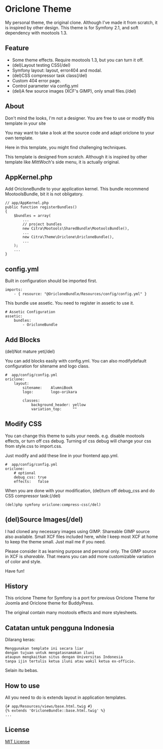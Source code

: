 Oriclone Theme
==============

My personal theme, the original clone.
Although I've made it from scratch, it is inspired by other design.
This theme is for Symfony 2.1, and soft dependency with mootools 1.3.

Feature
-------

*   Some theme effects.
    Require mootools 1.3, but you can turn it off.
*   (del)Layout testing CSS(/del)
*   Symfony layout:  layout, error404 and modal.
*   (del)CSS compressor task class(/del)
*   Custom 404 error page.
*   Control parameter via config.yml
*   (del)A few source images (XCF's GIMP), only small files.(/del)


About
-----

Don't mind the looks, I'm not a designer.
You are free to use or modify this template in your site

You may want to take a look at the source code
and adapt oriclone to your own template.

Here in this template, you might find challenging techniques.

This template is designed from scratch.
Although it is inspired by other template like *MittWoch*'s side menu,
it is actually original.

AppKernel.php
----------------

Add OricloneBundle to your application kernel.
This bundle recommend MootoolsBundle, bit it is not obligatory.

    // app/AppKernel.php
    public function registerBundles()
    {
        $bundles = array(
            ...
            // project bundles
            new Citra\Mootools\SharedBundle\MootoolsBundle(),
            ...
            new Citra\Theme\Oriclone\OricloneBundle(),
            ...
        );
        ...
    }



config.yml
----------------

Built in configuration should be imported first.

    imports:
        - { resource: "@OricloneBundle/Resources/config/config.yml" }

This bundle use assetic. You need to register in assetic to use it.

    # Assetic Configuration
    assetic:
        bundles:
            - OricloneBundle

Add Blocks
----------

(del)Not mature yet(/del)

You can add blocks easily with config.yml.
You can also modifydefault configuration for sitename and logo class.

    #  app/config/config.yml
    oriclone:
        layout:
            sitename:    AlumniBook
            logo:        logo-orikara

            classes:
                background_header: yellow
                variation_top:     ""

Modify CSS
----------

You can change this theme to suits your needs.
e.g. disable mootools effects, or turn off css debug.
Turning of css debug will change your css from style.css to import.css.

Just modify and add these line in your frontend app.yml.

    #  app/config/config.yml
    oriclone:
        # optional
        debug_css: true
        effects:   false

When you are done with your modification,
(del)turn off debug_css and do CSS compressor task:(/del)

    (del)php symfony oriclone:compress-css(/del)

(del)Source Images(/del)
-------------

I had cloned any necessary images using GIMP.
Shareable GIMP source also available.
Small XCF files included here,
while I keep most XCF at home to keep the theme small.
Just mail me if you need.

Please consider it as learning purpose and personal only.
The GIMP source in XCF is *shareable*.
That means you can add more customizable variation of color and style.

Have fun!


History
-------

This oriclone Theme for Symfony is a port for
previous Oriclone Theme for Joomla and Oriclone theme for BuddyPress.

The original contain many mootools effects and more stylesheets.



Catatan untuk pengguna Indonesia
--------------------------------

Dilarang keras:

    Menggunakan template ini secara liar
    dengan tujuan untuk mengatasnamakan iluni
    ataupun mengkaitkan situs dengan Universitas Indonesia
    tanpa ijin tertulis ketua iluni atau wakil ketua ex-officio.

Selain itu bebas.

How to use
----------

All you need to do is extends layout in application templates.

    {# app/Resources/views/base.html.twig #}
    {% extends 'OricloneBundle::base.html.twig' %}
    ...

License
-------

[MIT License](http://www.opensource.org/licenses/mit-license.php)
